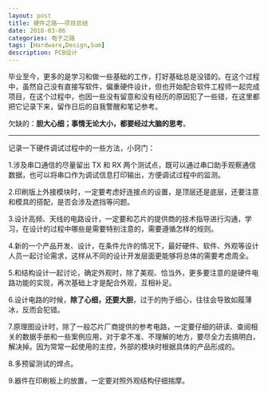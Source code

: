 ```yaml
---
layout: post
title: 硬件之路——项目总结
date: 2018-03-06
categories: 电子之路
tags: [Hardware,Design,Sum]
description: PCB设计
---
```




毕业至今，更多的是学习和做一些基础的工作，打好基础总是没错的。在这个过程中，虽然自己没有直接写软件，偏重硬件设计，但也开始配合软件工程师一起完成项目，在这个过程中，也因一些没有留意和没有经历的原因犯了一些错，在这里都把它记录下来，留作日后的自我警醒和笔记参考。

欠缺的：**胆大心细；事情无论大小，都要经过大脑的思考**。

_____
记录一下硬件调试过程中的一些方法，小窍门：

1.涉及串口通信的尽量留出 TX 和 RX 两个测试点，既可以通过串口助手观察通信数据，也可以将串口作为调试信息打印输出，方便调试过程中的监测。

2.印刷版上外接模块时，一定要考虑好连接点的设置，是顶层还是底层，还要注意和模具的搭配，是否会涉及遮挡等问题。

3.设计高频、天线的电路设计，一定要和芯片的提供商的技术指导进行沟通，学习，在设计的过程中哪些是需要特别注意的，需要遵循怎样的规则。

4.新的一个产品开发、设计，在条件允许的情况下，最好硬件、软件、外观等设计人员一起讨论需求，这样从不同的设计开发层面更能够将总体的需要考虑周全。

5.和结构设计一起讨论，确定外观时，除了美观、恰当外，更多要注意的是硬件电路功能的实现，再次基础上才是配合外观，互相补足。

6.设计电路的时候，**除了心细，还要大胆**，过于的拘于细心，往往会导致如履薄冰，反而会犯错。

7.原理图设计时，除了一般芯片厂商提供的参考电路，一定要仔细的研读、查阅相关的数据手册和一些案例应用，对于拿不准、不理解的地方，要尽全力去搞明白，解决掉。因为常常一起使用的主控，外部的模块时根据具体的产品形成的。

8.多预留测试的焊点。

9.器件在印刷板上的放置，一定要对照外观结构仔细揣摩。
